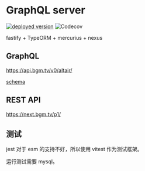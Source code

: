 # GraphQL server

[![deployed version](https://img.shields.io/badge/dynamic/json?label=deployed&query=info.version&url=https%3A%2F%2Fnext.bgm.tv%2Fp1%2Fopenapi.json)](https://next.bgm.tv/p1/)
![Codecov](https://img.shields.io/codecov/c/github/bangumi/GraphQL)

fastify + TypeORM + mercurius + nexus

## GraphQL

<https://api.bgm.tv/v0/altair/>

[schema](./lib/graphql/schema.gen.graphql)

## REST API

<https://next.bgm.tv/p1/>

## 测试

jest 对于 esm 的支持不好，所以使用 vitest 作为测试框架。

运行测试需要 mysql。
